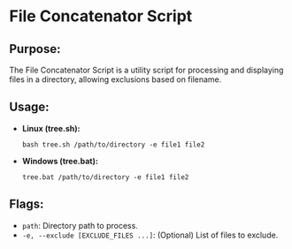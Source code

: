 # File Concatenator Script

## Purpose:

The File Concatenator Script is a utility script for processing and displaying files in a directory, allowing exclusions based on filename.

## Usage:

- **Linux (tree.sh):**
  ```shell
  bash tree.sh /path/to/directory -e file1 file2
  ```

- **Windows (tree.bat):**
  ```shell
  tree.bat /path/to/directory -e file1 file2
  ```

## Flags:

- `path`: Directory path to process.
- `-e, --exclude [EXCLUDE_FILES ...]`: (Optional) List of files to exclude.
